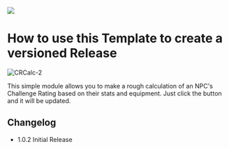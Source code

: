 ![](https://img.shields.io/badge/Foundry-v10-informational)
<!--- Downloads @ Latest Badge -->
<!--- replace <user>/<repo> with your username/repository -->
<!--- ![Latest Release Download Count](https://img.shields.io/github/downloads/<user>/<repo>/latest/module.zip) -->

<!--- Forge Bazaar Install % Badge -->
<!--- replace <your-module-name> with the `name` in your manifest -->
<!--- ![Forge Installs](https://img.shields.io/badge/dynamic/json?label=Forge%20Installs&query=package.installs&suffix=%25&url=https%3A%2F%2Fforge-vtt.com%2Fapi%2Fbazaar%2Fpackage%2F<your-module-name>&colorB=4aa94a) -->


# How to use this Template to create a versioned Release
![CRCalc-2](https://github.com/jesshmusic/fvtt-challenge-calculator/assets/7180584/ab0e58fc-05f2-44c8-b0fd-9f21d9901bad)


This simple module allows you to make a rough calculation of an NPC's Challenge Rating based on their stats and equipment. Just click the button and it will be updated.

## Changelog

- 1.0.2 Initial Release
